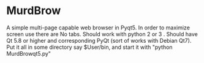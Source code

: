 # MurdBrow
A simple multi-page capable web browser in Pyqt5. 
In order to maximize screen use there are No tabs. 
Should work with python 2 or 3 .
Should have Qt 5.8 or higher and corresponding PyQt
(sort of works with Debian Qt7).
Put it all in some directory say $User/bin, 
and start it with  "python MurdBrowqt5.py"
